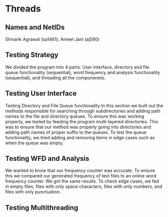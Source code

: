# Threads #

## Names and NetIDs ##
Shivank Agrawal (sa1461), Ameel Jani (aj580)

## Testing Strategy ##

We divided the program into 4 parts: User interface, directory and file queue functionality (sequential), word frequency and analysis functionality (sequential), and threading all the componenets.

## Testing User Interface ##
Testing Directory and File Queue functionality In this section we built out the methods responsible for searching through subdirectories and adding path names to the file and directory queues. To ensure this was working properly, we tested by feeding the program multi-layered directories. This was to ensure that our method was properly going into directories and adding path names of proper suffix to the queues. To test the queue functionality, we tried adding and removing items in edge cases such as when the queue was empty.

## Testing WFD and Analysis ##
We wanted to know that our frequency counter was accurate. To ensure this we compared our generated frequency of text files to an online word frequency counter. We got the same results. To check edge cases, we fed in empty files, files with only space characters, files with only numbers, and files with only punctuation.

## Testing Multithreading ##
